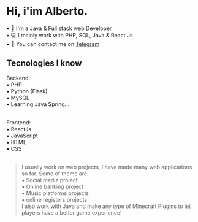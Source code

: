 <h1>Hi, i'im Alberto.</h1>

• 📑 I'm a Java & Full stack web Developer<br>
• 💻 I mainly work with PHP, SQL, Java & React Js<br>
• 💭 You can contact me on [Telegram](https://t.me/albedim)<br>

<h2>Tecnologies I know</h2>
  Backend:<br>
  • PHP<br>
  • Python (Flask)<br>
  • MySQL<br>
  • Learning Java Spring...<br><br>
  
  Frontend:<br>
  • ReactJs<br>
  • JavaScript<br>
  • HTML<br>
  • CSS<br><br>
  
> I usually work on web projects, I have made many web applications so far. Some of theme are: <br>
  • Social media project <br>
  • Online banking project <br>
  • Music platforms projects <br>
  • online registers projects <br>
> I also work with Java and make any type of Minecraft Plugins to let players have a better game experience!
